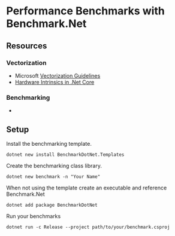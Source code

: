 # Performance Benchmarks with Benchmark.Net

## Resources

### Vectorization

- Microsoft [Vectorization Guidelines](https://github.com/dotnet/runtime/blob/main/docs/coding-guidelines/vectorization-guidelines.md)
- [Hardware Intrinsics in .Net Core](https://devblogs.microsoft.com/dotnet/hardware-intrinsics-in-net-core/)

### Benchmarking

- 

## Setup

Install the benchmarking template.

```shell
dotnet new install BenchmarkDotNet.Templates
```

Create the benchmarking class library.

```shell
dotnet new benchmark -n "Your Name"
```

When not using the template create an executable and reference Benchmark.Net

```shell
dotnet add package BenchmarkDotNet
```

Run your benchmarks

```shell
dotnet run -c Release --project path/to/your/benchmark.csproj
```
